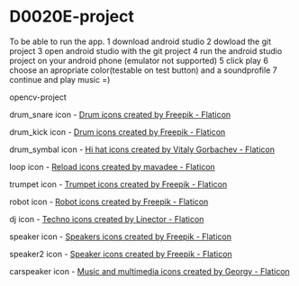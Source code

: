 # D0020E-project
To be able to run the app.
1 download android studio
2 dowload the git project
3 open android studio with the git project
4 run the android studio project on your android phone (emulator not supported)
5 click play
6 choose an apropriate color(testable on test button) and a soundprofile
7 continue and play music =)






opencv-project


drum_snare icon - <a href="https://www.flaticon.com/free-icons/drum" title="drum icons">Drum icons created by Freepik - Flaticon</a>

drum_kick icon - <a href="https://www.flaticon.com/free-icons/drum" title="drum icons">Drum icons created by Freepik - Flaticon</a>

drum_symbal icon - <a href="https://www.flaticon.com/free-icons/hi-hat" title="hi hat icons">Hi hat icons created by Vitaly Gorbachev - Flaticon</a>

loop icon - <a href="https://www.flaticon.com/free-icons/reload" title="reload icons">Reload icons created by mavadee - Flaticon</a>

trumpet icon - <a href="https://www.flaticon.com/free-icons/trumpet" title="trumpet icons">Trumpet icons created by Freepik - Flaticon</a>

robot icon - <a href="https://www.flaticon.com/free-icons/robot" title="robot icons">Robot icons created by Freepik - Flaticon</a>

dj icon - <a href="https://www.flaticon.com/free-icons/techno" title="techno icons">Techno icons created by Linector - Flaticon</a>

speaker icon - <a href="https://www.flaticon.com/free-icons/speakers" title="speakers icons">Speakers icons created by Freepik - Flaticon</a>

speaker2 icon - <a href="https://www.flaticon.com/free-icons/speaker" title="speaker icons">Speaker icons created by Freepik - Flaticon</a>

carspeaker icon - <a href="https://www.flaticon.com/free-icons/music-and-multimedia" title="music and multimedia icons">Music and multimedia icons created by Georgy - Flaticon</a>




